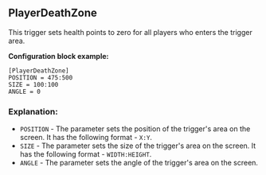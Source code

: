  ## PlayerDeathZone

 This trigger sets health points to zero for all players who enters the trigger area.

 **Configuration block example:**

    [PlayerDeathZone]
    POSITION = 475:500
    SIZE = 100:100
    ANGLE = 0

 ### Explanation:

 * `POSITION` - The parameter sets the position of the trigger's area on the screen. It has the following format - `X:Y`.
 * `SIZE` - The parameter sets the size of the trigger's area on the screen. It has the following format - `WIDTH:HEIGHT`.
 * `ANGLE` - The parameter sets the angle of the trigger's area on the screen.